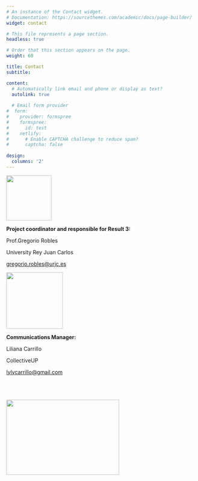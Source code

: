 ```yaml
---
# An instance of the Contact widget.
# Documentation: https://sourcethemes.com/academic/docs/page-builder/
widget: contact

# This file represents a page section.
headless: true

# Order that this section appears on the page.
weight: 60

title: Contact
subtitle:

content:
  # Automatically link email and phone or display as text?
  autolink: true
  
  # Email form provider
#  form:
#    provider: formspree
#    formspree:
#      id: test
#    netlify:
#      # Enable CAPTCHA challenge to reduce spam?
#      captcha: false
  
design:
  columns: '2'
---
```


<img src="https://gestion2.urjc.es/pdi/public/docs/gregorio.robles/foto_gregorio.robles.jpg" width="120" height="120" />


**Project coordinator and responsible for Result 3:**


Prof.Gregorio Robles

University Rey Juan Carlos

gregorio.robles@urjc.es

<img src="https://origamiforchange.org/wp-content/uploads/2017/06/lilicv.png" width="150" height="150" />


**Communications Manager:**

Liliana Carrillo

CollectiveUP

lylycarrillo@gmail.com


<br>
<br>
<br>
<img src="https://edu4ai.eu/public/images/logosbeneficaireserasmusright_en_0.jpg" width="300" height="200" />
